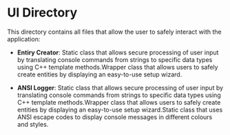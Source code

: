 ﻿# UI Directory

This directory contains all files that allow the user to safely interact with the application:



- **Entiry Creator**: Static class that allows secure processing of user input by translating console commands from strings to specific data types using C++ template methods.Wrapper class that allows users to safely create entities by displaying an easy-to-use setup wizard.



- **ANSI Logger**: Static class that allows secure processing of user input by translating console commands from strings to specific data types using C++ template methods.Wrapper class that allows users to safely create entities by displaying an easy-to-use setup wizard.Static class that uses ANSI escape codes to display console messages in different colours and styles.